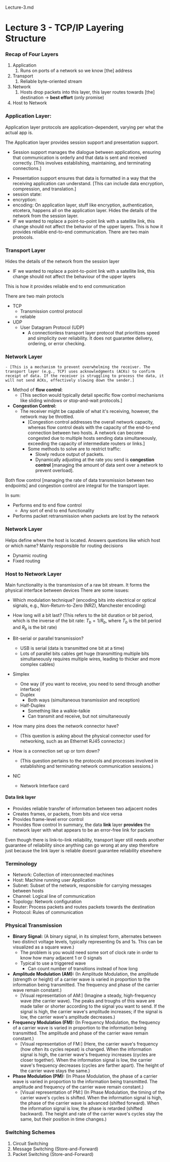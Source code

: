 Lecture-3.md


# Lecture 3 - TCP/IP Layering Structure
### Recap of Four Layers
1.  Application
    1.  Runs on ports of a network so we know [the] address
2.  Transport
    1.  Reliable byte-oriented stream
3.  Network
    1.  Hosts drop packets into this layer, this layer routes towards [the] destination -> **best effort** (only promise)
4.  Host to Network

### Application Layer:
Application layer protocols are application-dependent, varying per what the actual app is.

The Application layer provides session support and presentation support.
- Session support manages the dialogue between applications, ensuring that communication is orderly and that data is sent and received correctly. [This involves establishing, maintaining, and terminating connections.]
* Presentation support ensures that data is formatted in a way that the receiving application can understand. [This can include data encryption, compression, and translation.]
* session state:
* encryption:
* encoding:
On application layer, stuff like encryption, authentication, etcetera, happens all on the application layer.
Hides the details of the network from the session layer.
* IF we wanted to replace a point-to-point link with a satellite link, this change should not affect the behavior of the upper layers.
This is how it provides reliable end-to-end communication.
There are two main protocols.

### Transport Layer

Hides the details of the network from the session layer
- IF we wanted to replace a point-to-point link with a satellite link, this change should not affect the behaviour of the upper layers

This is how it provides reliable end to end communication

There are two main protocls
- TCP
  - Transmission control protocol
  - reliable
- UDP
  - User Datagram Protocol (UDP)
    - A connectionless transport layer protocol that prioritizes speed and simplicity over reliability. It does not guarantee delivery, ordering, or error checking.

### Network Layer
    - [This is a mechanism to prevent overwhelming the receiver. The transport layer (e.g., TCP) uses acknowledgments (ACKs) to confirm receipt of data. If the receiver is struggling to process the data, it will not send ACKs, effectively slowing down the sender.]
  - Method of **flow control**:
    - [This section would typically detail specific flow control mechanisms like sliding windows or stop-and-wait protocols.]
- **Congestion Control:**
  - The receiver might be capable of what it's receiving, however, the network may be throttled.
    - [Congestion control addresses the overall network capacity, whereas flow control deals with the capacity of the end-to-end connection between two hosts. A network can become congested due to multiple hosts sending data simultaneously, exceeding the capacity of intermediate routers or links.]
    - Some methods to solve are to restrict traffic:
        - Slowly reduce output of packets.
        - Dynamically adjusting at the rate you send is **congestion control** [managing the amount of data sent over a network to prevent overload].


Both flow control [managing the rate of data transmission between two endpoints] and congestion control are integral for the transport layer.

In sum:
- Performs end to end flow control
  - Any sort of end to end functionality
- Performs packet retransmission when packets are lost by the network 

### Network Layer

Helps define where the host is located. Answers questions like which host or which name?
Mainly responsible for routing decisions
- Dynamic routing
- Fixed routing
### Host to Network Layer
Main functionality is the transmission of a raw bit stream. It forms the physical interface between devices
There are some issues:
- Which modulation technique? (encoding bits into electrical or optical signals, e.g., Non-Return-to-Zero (NRZ), Manchester encoding)
- How long will a bit last? (This refers to the bit duration or bit period, which is the inverse of the bit rate: $T_b = 1/R_b$, where $T_b$ is the bit period and $R_b$ is the bit rate)
- Bit-serial or parallel transmission?
  - USB is serial (data is transmitted one bit at a time)
  - Lots of parallel bits cables get huge (transmitting multiple bits simultaneously requires multiple wires, leading to thicker and more complex cables)
- Simplex
    - One way (if you want to receive, you need to send through another interface)
  - Duplex
    - Both ways (simultaneous transmission and reception)
  - Half-Duplex
    - Something like a walkie-talkie
    - Can transmit and receive, but not simultaneously
- How many pins does the network connector have?
    * (This question is asking about the physical connector used for networking, such as an Ethernet RJ45 connector.)
- How is a connection set up or torn down?
    * (This question pertains to the protocols and processes involved in establishing and terminating network communication sessions.)

- NIC
  - Network Interface card

#### Data link layer
- Provides reliable transfer of information between two adjacent nodes
- Creates frames, or packets, from bits and vice versa
- Provides frame-level error control
- Provides flow control
In summary, the data **link** layer **provides** the network layer with what appears to be an error-free link for packets

Even though there is link-to-link reliability, transport layer still needs another guarantee of reliability since anything can go wrong at any step therefore just because the link layer is reliable doesnt guarantee reliability elsewhere

### Terminology
- Network: Collection of interconnected machines
- Host: Machine running user Application
- Subnet: Subset of the network, responsible for carrying messages between hosts
- Channel: Logical line of communication
- Topology: Network configuration
- Router: Process packets and routes packets towards the destination
- Protocol: Rules of communication


### Physical Transmission

*   **Binary Signal:**
    (A binary signal, in its simplest form, alternates between two distinct voltage levels, typically representing 0s and 1s. This can be visualized as a square wave.)
    - The problem is you would need some sort of clock rate in order to know how many adjacent 1 or 0 signals
    - Typical to use a triggered wave
      - Can count number of transitions instead of how long
*   **Amplitude Modulation (AM):**
    (In Amplitude Modulation, the amplitude (strength or height) of a carrier wave is varied in proportion to the information being transmitted. The frequency and phase of the carrier wave remain constant.)
    *   [Visual representation of AM:]
        (Imagine a steady, high-frequency wave (the carrier wave). The peaks and troughs of this wave are made taller or shorter according to the signal you want to send. If the signal is high, the carrier wave's amplitude increases; if the signal is low, the carrier wave's amplitude decreases.)
*   **Frequency Modulation (FM):**
    (In Frequency Modulation, the frequency of a carrier wave is varied in proportion to the information being transmitted. The amplitude and phase of the carrier wave remain constant.)
    *   [Visual representation of FM:]
        (Here, the carrier wave's frequency (how often its cycles repeat) is changed. When the information signal is high, the carrier wave's frequency increases (cycles are closer together). When the information signal is low, the carrier wave's frequency decreases (cycles are farther apart). The height of the carrier wave stays the same.)
*   **Phase Modulation (PM):**
    (In Phase Modulation, the phase of a carrier wave is varied in proportion to the information being transmitted. The amplitude and frequency of the carrier wave remain constant.)
    *   [Visual representation of PM:]
        (In Phase Modulation, the timing of the carrier wave's cycles is shifted. When the information signal is high, the phase of the carrier wave is advanced (shifted forward). When the information signal is low, the phase is retarded (shifted backward). The height and rate of the carrier wave's cycles stay the same, but their position in time changes.)


### Switching Schemes

1. Circuit Switching
2. Message Switching (Store-and-Forward)
3. Packet Switching (Store-and-Forward)